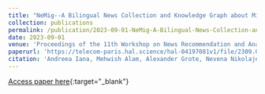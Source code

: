 ```yaml
---
title: "NeMig--A Bilingual News Collection and Knowledge Graph about Migration"
collection: publications
permalink: /publication/2023-09-01-NeMig-A-Bilingual-News-Collection-and-Knowledge-Graph-about-Migration
date: 2023-09-01
venue: 'Proceedings of the 11th Workshop on News Recommendation and Analytics co-located with RecSys 2023, Sep 2023, Singapore.'
paperurl: 'https://telecom-paris.hal.science/hal-04197081v1/file/2309.00550.pdf'
citation: 'Andreea Iana, Mehwish Alam, Alexander Grote, Nevena Nikolajevic, Katharina Ludwig, Philipp Müller, Christof Weinhardt, and Heiko Paulheim, &quot;NeMig--A Bilingual News Collection and Knowledge Graph about Migration.&quot; In Proceedings of the 11th Workshop on News Recommendation and Analytics co-located with RecSys 2023, Sep 2023, Singapore. 2023.'
---
```

[Access paper here](https://telecom-paris.hal.science/hal-04197081v1/file/2309.00550.pdf){:target="_blank"}
